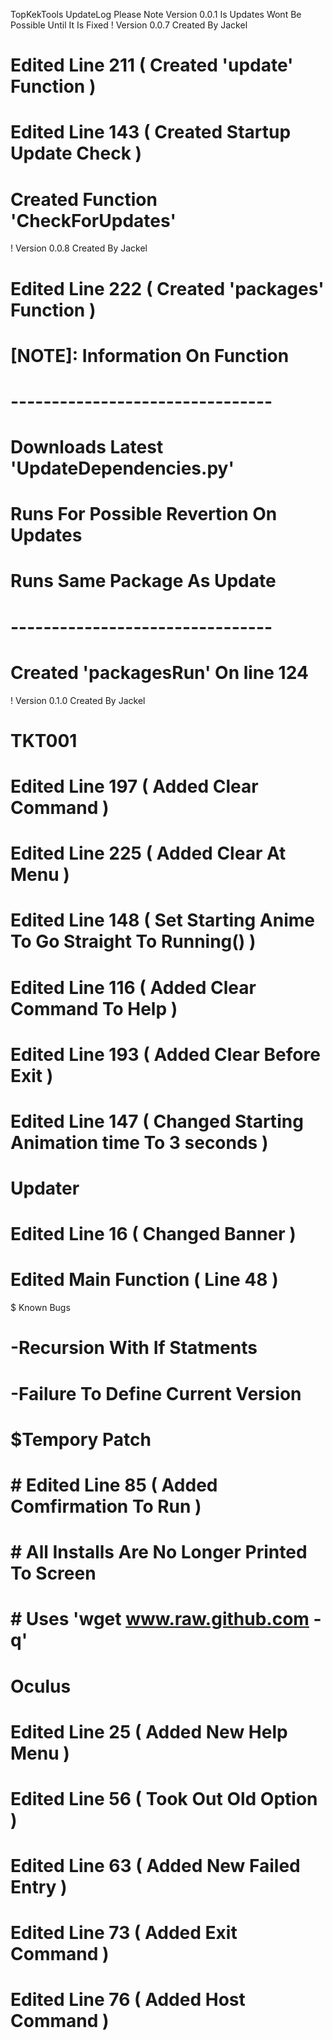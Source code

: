 TopKekTools UpdateLog 
Please Note Version 0.0.1 Is Updates Wont Be Possible Until It Is Fixed
! Version 0.0.7 Created By Jackel
# Edited Line 211 ( Created 'update' Function )
# Edited Line 143 ( Created Startup Update Check )
# Created Function 'CheckForUpdates'

! Version 0.0.8 Created By Jackel
# Edited Line 222 ( Created 'packages' Function )
# [NOTE]: Information On Function
# --------------------------------
# Downloads Latest 'UpdateDependencies.py'
# Runs For Possible Revertion On Updates
# Runs Same Package As Update
# --------------------------------
# Created 'packagesRun' On line 124


! Version 0.1.0 Created By Jackel
#
# TKT001
#
# Edited Line 197 ( Added Clear Command )
# Edited Line 225 ( Added Clear At Menu )
# Edited Line 148 ( Set Starting Anime To Go Straight To Running() )
# Edited Line 116 ( Added Clear Command To Help )
# Edited Line 193 ( Added Clear Before Exit )
# Edited Line 147 ( Changed Starting Animation time To 3 seconds )
#
# Updater
#
# Edited Line 16 ( Changed Banner )
# Edited Main Function ( Line 48 )
$ Known Bugs
#   -Recursion With If Statments
#   -Failure To Define Current Version
#      $Tempory Patch
#         # Edited Line 85 ( Added Comfirmation To Run )
#         # All Installs Are No Longer Printed To Screen
#         # Uses 'wget www.raw.github.com -q'
#
# Oculus
#
# Edited Line 25 ( Added New Help Menu )
# Edited Line 56 ( Took Out Old Option )
# Edited Line 63 ( Added New Failed Entry )
# Edited Line 73 ( Added Exit Command )
# Edited Line 76 ( Added Host Command )
